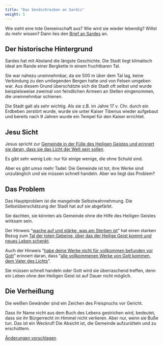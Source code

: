 ```yaml
---
title: "Das Sendschreiben an Sardis"
weight: 5
---
```



Wie sieht eine tote Gemeinschaft aus? Wie wird sie wieder lebendig? Willst du mehr wissen? Dann lies den [Brief an Sardes](https://www.bibleserver.com/SLT/Offenbarung3%2C1-6) an.


## Der historische Hintergrund

<a name="9a3a"></a>
Sardes hat mit Abstand die längste Geschichte. Die Stadt liegt klimatisch ideal am Rande einer Bergkette in einem fruchtbaren Tal.

Sie war nahezu uneinnehmbar, da sie 500 m über dem Tal lag, keine Verbindung zu den umliegenden Bergen hatte und von Felsen umgeben war. Aus diesem Grund überschätzte sich die Stadt oft selbst und wurde beispielsweise zweimal von feindlichen Armeen an Stellen eingenommen, die uneinnehmbar schienen.

Die Stadt galt als sehr wichtig. Als sie z.B. im Jahre 17 v. Chr. durch ein Erdbeben zerstört wurde, wurde sie unter Kaiser Tiberius wieder aufgebaut und bereits nach 9 Jahren wurde ein Tempel für den Kaiser errichtet.


## Jesu Sicht

<a name="4d09"></a>
Jesus spricht zur [Gemeinde in der Fülle des Heiligen Geistes und erinnert sie daran, dass sie das Licht der Welt sein sollen](https://www.bibleserver.com/SLT/Offenbarung3%2C1).

Es gibt sehr wenig Lob: nur für einige wenige, die ohne Schuld sind.

Aber es gibt umso mehr Tadel: Die Gemeinde ist tot, ihre Werke sind unzulänglich und sie müssen schnell handeln. Aber wo liegt das Problem?


## Das Problem

<a name="c0b1"></a>
Das Hauptproblem ist die mangelnde Selbstwahrnehmung. Die Selbstüberschätzung der Stadt hat auf sie abgefärbt.

Sie dachten, sie könnten als Gemeinde ohne die Hilfe des Heiligen Geistes wirksam sein.

Der Hinweis “[wache auf und stärke, was am Sterben ist](https://www.bibleserver.com/SLT/Offenbarung3%2C1-2)” hat einen starken Bezug zum [Tal der toten Gebeine, über das der Heilige Geist kommt und neues Leben schenkt](https://www.bibleserver.com/SLT/Hesekiel37).

Auch der Hinweis “[habe deine Werke nicht für vollkommen befunden vor Gott](https://www.bibleserver.com/SLT/Offenbarung3%2C2)” erinnert daran, dass “[alle vollkommenen Werke von Gott kommen, dem Vater des Lichts](https://www.bibleserver.com/SLT/Jakobus1%2C17)”.

Sie müssen schnell handeln oder Gott wird sie überraschend treffen, denn ein Leben ohne den Heiligen Geist ist auf Dauer nicht möglich.


## Die Verheißung

<a name="1e06"></a>
Die weißen Gewänder sind ein Zeichen des Freispruchs vor Gericht.

Dass ihr Name nicht aus dem Buch des Lebens gestrichen wird, bedeutet, dass sie ihr Bürgerrecht im Himmel nicht verlieren. Aber nur, wenn sie Buße tun. Das ist ein Weckruf! Die Absicht ist, die Gemeinde aufzurütteln und zu erschüttern.




[Änderungen vorschlagen](https://github.com/revelation-today/revelation-today/blob/main/exampleSite/content/docs/content/letters/expl/the-letter-to-the-church-in-sardis.de.md)
